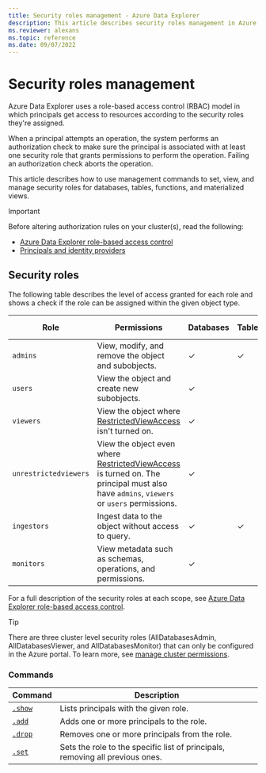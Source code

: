 ```yaml
---
title: Security roles management - Azure Data Explorer
description: This article describes security roles management in Azure Data Explorer.
ms.reviewer: alexans
ms.topic: reference
ms.date: 09/07/2022
---
```

# Security roles management

Azure Data Explorer uses a role-based access control (RBAC) model in which principals get access to resources according to the security roles they're assigned.

When a principal attempts an operation, the system performs an authorization check to make sure the principal is associated with at least one security role that grants permissions to perform the operation. Failing an authorization check aborts the operation.

This article describes how to use management commands to set, view, and manage security roles for databases, tables, functions, and materialized views.

> [!IMPORTANT]
> Before altering authorization rules on your cluster(s), read the following:
>
> * [Azure Data Explorer role-based access control](./access-control/role-based-access-control.md)
> * [Principals and identity providers](./access-control/principals-and-identity-providers.md)

## Security roles

The following table describes the level of access granted for each role and shows a check if the role can be assigned within the given object type.

|Role|Permissions|Databases|Tables|Materialized views|Functions|
|--|--|--|--|--|--|
|`admins` | View, modify, and remove the object and subobjects.|&check;|&check;|&check;|&check;|
|`users` | View the object and create new subobjects.|&check;||||
|`viewers` | View the object where [RestrictedViewAccess](restrictedviewaccesspolicy.md) isn't turned on.|&check;||||
|`unrestrictedviewers`| View the object even where [RestrictedViewAccess](restrictedviewaccesspolicy.md) is turned on. The principal must also have `admins`, `viewers` or `users` permissions. |&check;||||
|`ingestors` | Ingest data to the object without access to query. |&check;|&check;|||
|`monitors` | View metadata such as schemas, operations, and permissions.|&check;||||

For a full description of the security roles at each scope, see [Azure Data Explorer role-based access control](access-control/role-based-access-control.md).

> [!TIP]
> There are three cluster level security roles (AllDatabasesAdmin, AllDatabasesViewer, and AllDatabasesMonitor) that can only be configured in the Azure portal. To learn more, see [manage cluster permissions](../../manage-cluster-permissions.md).

### Commands

|Command|Description|
|--|--|
|[`.show`](show-security-roles.md)|Lists principals with the given role.|
|[`.add`](add-security-roles.md)|Adds one or more principals to the role.|
|[`.drop`](drop-security-roles.md)|Removes one or more principals from the role.|
|[`.set`](set-security-roles.md)|Sets the role to the specific list of principals, removing all previous ones.|
